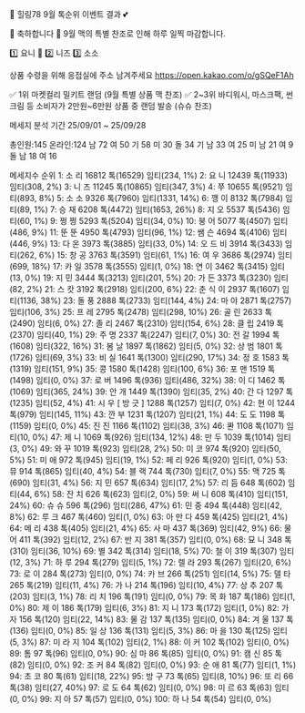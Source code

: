🌈 힐링78 9월 톡순위 이벤트 결과 💕

💐 축하합니다 💐
9월 맥의 특별 찬조로 인해 하루 일찍 마감합니다.

1️⃣ 요니 👑
2️⃣ 니즈
3️⃣ 소소

상품 수령을 위해 응접실에 주소 남겨주세요
https://open.kakao.com/o/gSQeF1Ah

✅️ 1위 마켓컬리 밀키트 랜덤
(9월 특별 상품 맥 찬조)
✅️ 2~3위 바디워시, 마스크팩, 썬크림 등 
소비자가 2만원~6만원 상품 중 랜덤 발송
(슈슈 찬조)

메세지 분석 기간 25/09/01 ~ 25/09/28

총인원:145
온라인:124 남 72 여 50
 기 58 미 30 돌 34
 기 남 33 여 25
 미 남 21 여 9
 돌 남 18 여 16

메세지수 순위
 1:  소 리   16812 톡(16529) 임티(234, 1%)
 2:  요 니   12439 톡(11933) 임티(308, 2%)
 3:  니 즈   11245 톡(10865) 임티(347, 3%)
 4:   쭈    10655 톡(9521) 임티(893, 8%)
 5:  소 소   9326 톡(7960) 임티(1331, 14%)
 6:  깽 이   8132 톡(7984) 임티(89, 1%)
 7:  승 재   6208 톡(4472) 임티(1653, 26%)
 8:  지 오   5537 톡(5436) 임티(60, 1%)
 9:  쩡 쩡   5293 톡(5204) 임티(34, 0%)
10:  붕 어   5077 톡(4507) 임티(486, 9%)
11:  뚠 뚠   4950 톡(4793) 임티(96, 1%)
12:  쌤 슨   4694 톡(4106) 임티(446, 9%)
13:  다 온   3973 톡(3885) 임티(33, 0%)
14: 오 드 비  3914 톡(3433) 임티(262, 6%)
15:  창 공   3763 톡(3591) 임티(61, 1%)
16:  여 우   3686 톡(2974) 임티(699, 18%)
17:  카 일   3578 톡(3555) 임티(1, 0%)
18:  연 이   3462 톡(3415) 임티(13, 0%)
19:  지 민   3444 톡(3213) 임티(201, 5%)
20:  가 든   3373 톡(3230) 임티(82, 2%)
21:  스 캇   3192 톡(2918) 임티(200, 6%)
22: 춘 식 이  2937 톡(1607) 임티(1136, 38%)
23:  돌 풍   2888 톡(2733) 임티(144, 4%)
24:  마 야   2871 톡(2757) 임티(106, 3%)
25:  프 레   2795 톡(2478) 임티(298, 10%)
26:  골 린   2633 톡(2490) 임티(6, 0%)
27:  졸 리   2467 톡(2310) 임티(154, 6%)
28:  클 립   2419 톡(2370) 임티(40, 1%)
29:  주 명   2337 톡(2247) 임티(7, 0%)
30:  전 갈   1994 톡(1608) 임티(322, 16%)
31:  봄 날   1897 톡(1862) 임티(5, 0%)
32:  상 범   1801 톡(1726) 임티(69, 3%)
33:  비 실   1641 톡(1300) 임티(290, 17%)
34:  정 호   1583 톡(1319) 임티(151, 9%)
35:   콩    1580 톡(1428) 임티(100, 6%)
36:  포 맨   1519 톡(1498) 임티(0, 0%)
37:  로 버   1496 톡(936) 임티(486, 32%)
38:  이 디   1462 톡(1069) 임티(365, 24%)
39:  안 개   1449 톡(1390) 임티(35, 2%)
40:  간 다   1297 톡(1235) 임티(52, 4%)
41: 시 우 [ 방 긋 ]  1288 톡(1257) 임티(7, 0%)
42:  현 이   1244 톡(979) 임티(145, 11%)
43:  깐 부   1231 톡(1207) 임티(21, 1%)
44:  도 도   1198 톡(1159) 임티(0, 0%)
45:  진 진   1166 톡(1102) 임티(38, 3%)
46:   콴    1108 톡(1071) 임티(10, 0%)
47:  제 니   1069 톡(926) 임티(134, 12%)
48:  만 두   1039 톡(1014) 임티(3, 0%)
49:  와 꾸   1019 톡(923) 임티(28, 2%)
50:  미 코   974 톡(920) 임티(50, 5%)
51:  미 애   972 톡(945) 임티(19, 1%)
52:  페 리   926 톡(920) 임티(1, 0%)
53:   뮤    914 톡(865) 임티(40, 4%)
54:  블 랙   744 톡(730) 임티(7, 0%)
55:   맥    725 톡(690) 임티(31, 4%)
56:  지 민   657 톡(634) 임티(17, 2%)
57:  리 듬   648 톡(602) 임티(44, 6%)
58:  잔 치   626 톡(623) 임티(2, 0%)
59:  써 니   608 톡(410) 임티(151, 24%)
60:  슈 슈   596 톡(296) 임티(286, 47%)
61:  민 중   494 톡(448) 임티(42, 8%)
62:  루 크   467 톡(460) 임티(1, 0%)
63: 아 만 다  459 톡(425) 임티(21, 4%)
64:  메 리   438 톡(405) 임티(21, 4%)
65:  사 마   437 톡(369) 임티(42, 9%)
66:  물 어   411 톡(392) 임티(12, 2%)
67:  반 지   381 톡(357) 임티(0, 0%)
68:  묘 니   348 톡(310) 임티(36, 10%)
69:   별    342 톡(314) 임티(18, 5%)
70:  철 이   319 톡(307) 임티(12, 3%)
71:  하 루   294 톡(279) 임티(5, 1%)
72:  렐 라   293 톡(267) 임티(20, 6%)
73:  로 이   284 톡(273) 임티(0, 0%)
74:  카 브   266 톡(251) 임티(14, 5%)
75:  델 타   265 톡(219) 임티(11, 4%)
76:  가 나   214 톡(196) 임티(10, 4%)
77:  상 추   207 톡(203) 임티(3, 1%)
78:  리 치   196 톡(191) 임티(0, 0%)
79:  목 화   187 톡(186) 임티(1, 0%)
80:  제 이   186 톡(179) 임티(6, 3%)
81:  지 니   173 톡(172) 임티(1, 0%)
82:  가 자   156 톡(120) 임티(22, 14%)
83:  물 감   137 톡(135) 임티(0, 0%)
84:  겨 울   137 톡(136) 임티(0, 0%)
85:  일 상   136 톡(131) 임티(5, 3%)
86:  마 을   130 톡(125) 임티(5, 3%)
87: 미 라 지  104 톡(102) 임티(2, 1%)
88:  이 커   102 톡(102) 임티(0, 0%)
89:   톰    97 톡(96) 임티(0, 0%)
90:  심 마   86 톡(85) 임티(0, 0%)
91:  캠 신   85 톡(82) 임티(0, 0%)
92:  조 커   84 톡(82) 임티(0, 0%)
93:  순 애   81 톡(77) 임티(1, 1%)
94:  초 코   80 톡(61) 임티(18, 22%)
95:  방 구   73 톡(65) 임티(8, 10%)
96:  또 리   66 톡(38) 임티(27, 40%)
97:  로 도   64 톡(62) 임티(0, 0%)
98:  미 르   63 톡(63) 임티(0, 0%)
99:  지 아   57 톡(57) 임티(0, 0%)
100:  하 나   54 톡(54) 임티(0, 0%)